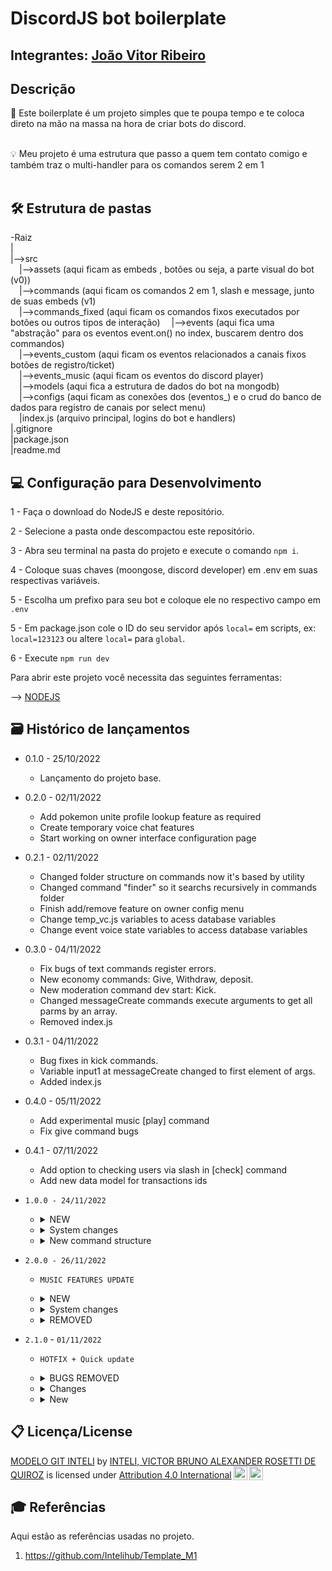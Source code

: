 # DiscordJS bot boilerplate

## Integrantes: <a href="https://www.linkedin.com/in/joao-vitor-ribeiro-de-lima-dev/">João Vitor Ribeiro</a>

## Descrição
📜 Este boilerplate é um projeto simples que te poupa tempo e te coloca direto na mão na massa na hora de criar bots do discord.
<br><br>

💡 Meu projeto é uma estrutura que passo a quem tem contato comigo e também traz o multi-handler para os comandos serem 2 em 1
<br><br>
## 🛠 Estrutura de pastas
-Raiz<br>
|<br>
|-->src<br>
  &emsp;|-->assets (aqui ficam as embeds , botões ou seja, a parte visual do bot (v0))<br>
  &emsp;|-->commands (aqui ficam os comandos 2 em 1, slash e message, junto de suas embeds (v1)<br>
  &emsp;|-->commands_fixed (aqui ficam os comandos fixos executados por botões ou outros tipos de interação)
  &emsp;|-->events (aqui fica uma "abstração" para os eventos event.on() no index, buscarem dentro dos commandos)<br>
  &emsp;|-->events_custom (aqui ficam os eventos relacionados a canais fixos botões de registro/ticket) <br>
  &emsp;|-->events_music (aqui ficam os eventos do discord player) <br>
  &emsp;|-->models (aqui fica a estrutura de dados do bot na mongodb) <br>
  &emsp;|-->configs (aqui ficam as conexões dos (eventos_<evento>) e o crud do banco de dados para registro de canais por select menu) <br>
  &emsp;|index.js (arquivo principal, logins do bot e handlers)<br>
|.gitignore<br>
|package.json<br>
|readme.md<br>

## 💻 Configuração para Desenvolvimento

1 - Faça o download do NodeJS e deste repositório.

2 - Selecione a pasta onde descompactou este repositório.

3 - Abra seu terminal na pasta do projeto e execute o comando `npm i`.

4 - Coloque suas chaves (moongose, discord developer) em .env em suas respectivas variáveis.

5 - Escolha um prefixo para seu bot e coloque ele no respectivo campo em `.env`

5 - Em package.json cole o ID do seu servidor após `local=` em scripts, ex: `local=123123` ou altere `local=` para `global`.

6 - Execute `npm run dev`

Para abrir este projeto você necessita das seguintes ferramentas:

--> <a href="nodejs.org"> NODEJS </a>

## 🗃 Histórico de lançamentos

* 0.1.0 - 25/10/2022
    * Lançamento do projeto base.
* 0.2.0 - 02/11/2022
    * Add pokemon unite profile lookup feature as required
    * Create temporary voice chat features
    * Start working on owner interface configuration page
* 0.2.1 - 02/11/2022
    * Changed folder structure on commands now it's based by utility
    * Changed command "finder" so it searchs recursively in commands folder
    * Finish add/remove feature on owner config menu
    * Change temp_vc.js variables to acess database variables
    * Change event voice state variables to access database variables
* 0.3.0 - 04/11/2022
    * Fix bugs of text commands register errors.
    * New economy commands: Give, Withdraw, deposit.
    * New moderation command dev start: Kick.
    * Changed messageCreate commands execute arguments to get all parms by an array.
    * Removed index.js
* 0.3.1 - 04/11/2022
    * Bug fixes in kick commands.
    * Variable input1 at messageCreate changed to first element of args.
    * Added index.js
* 0.4.0 - 05/11/2022
    * Add experimental music [play] command
    * Fix give command bugs
* 0.4.1 - 07/11/2022
    * Add option to checking users via slash in [check] command
    * Add new data model for transactions ids
* `1.0.0 - 24/11/2022`
    * <details><summary>NEW</summary>

        * Tickets command added at config.js
        * Model for perks creation
        * Rob command
        * Music commands: [STOP, SKIP, SHUFFLE, QUEUE]
    * <details><summary>System changes</summary>

        * Code refactored in general
        * `crud folder created` inside configs for CRUD commands.
        * `Commands_fixed && events_custom folders` created for holding fixed commands, like ticket button.
        * Now index.js `exports` the client
        * Now command loader ignores "_embeds.js" files
        * Economy embeds changed
        * Daily command now adds to wallet instead of Bank
        * Perks, Transactions, guilds, User `schemas added/changed`
    * <details><summary>New command structure</summary>

        * Recomended to use new structure for new commands: `New folder` using the `command name` with a `'_embeds.js' file inside` and also a command file that has the same name as the folder.
    </details>
* `2.0.0 - 26/11/2022`
    * `MUSIC FEATURES UPDATE`
    * <details><summary>NEW</summary>

        * Play command added.
        * `Shuffle, queue, pause, stop, skip, loop and pause` commands added.
        * NEW schema for playlists in general.
        * NEW folder `events_music` created for holding all discord-player `music events`.
        * NEW "button" handler created at `interactionCreate` in `events_custom`.
    </details>

    * <details><summary>System changes</summary>

        * `Tickets` events changed according to `fixed buttons rules` and moved to `commands_fixed/ticket`
        * Guild schema changed to hold music features for individual guilds.
        * User schema changed to hold private user music features data.
        * Edited folder `commands_fixed` strucutre for holding all `fixed buttons` commands.
        * old `music` commands refactored.
    </details>

    * <details><summary>REMOVED</summary>

        * `unite_api` deleted.
        * old `music assets` at `assets folder` deleted.
    </details>
* `2.1.0` - `01/11/2022`
    * `HOTFIX + Quick update`
    * <details><summary>BUGS REMOVED</summary>

        * `fixed` music `loop` bug when player is not defined.
        * `fixed` pause and queue slash commands.
        * `fixed` bug when pressing queue button doesn't show the actual queue and just show when using chat input commands
    </details>
       
    * <details><summary>Changes</summary>

        * `Pause-Skip-Stop` commands now requires user to be admin/music owner
        * Play embeds now calc total playlist length and display single songs duration.
        * Queue embeds changed to display how many pages is there.
        * Almost everthing in music changed to `check permissions` before command execution, using `emojis`
    </details>

    * <details><summary>New</summary>

        * New button to change the added song when `play` command is triggered in case added song is wrong.
        * New buttons commands `save` `delete`, to user save current music to database and use later with favorite command.
        * New commands `favorite` `autoplay`
        * New music events `channelEmpty` `queueEnd` that has the same functions as `stop command` but automaticly when event is triggered
        * New file `global_embeds` for embeds that will be used in mutiple cases
        * New `dev` command `button` for testing button emoji preview 
        * New file emojis.js that exports emojis ID to be accessed everywere `doesn't work in embeds if you're not in the CU discord server.`
        * New `Debug` features in `configs/utils` folder for a better console.log view and checking `music` permissions for almost every music command.
    </details>
## 📋 Licença/License

<p xmlns:cc="http://creativecommons.org/ns#" xmlns:dct="http://purl.org/dc/terms/"><a property="dct:title" rel="cc:attributionURL" href="https://github.com/Spidus/Teste_Final_1">MODELO GIT INTELI</a> by <a rel="cc:attributionURL dct:creator" property="cc:attributionName" href="https://www.yggbrasil.com.br/vr">INTELI, VICTOR BRUNO ALEXANDER ROSETTI DE QUIROZ</a> is licensed under <a href="http://creativecommons.org/licenses/by/4.0/?ref=chooser-v1" target="_blank" rel="license noopener noreferrer" style="display:inline-block;">Attribution 4.0 International<img style="height:22px!important;margin-left:3px;vertical-align:text-bottom;" src="https://mirrors.creativecommons.org/presskit/icons/cc.svg?ref=chooser-v1"><img style="height:22px!important;margin-left:3px;vertical-align:text-bottom;" src="https://mirrors.creativecommons.org/presskit/icons/by.svg?ref=chooser-v1"></a></p>

## 🎓 Referências

Aqui estão as referências usadas no projeto.

1. <https://github.com/Intelihub/Template_M1>
